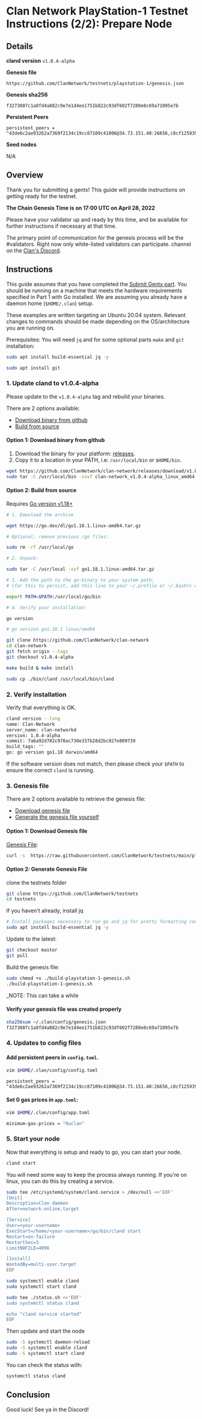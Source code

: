 # Clan Network PlayStation-1 Testnet Instructions (2/2): Prepare Node

## Details

**cland version**
`v1.0.4-alpha`

**Genesis file**

```
https://github.com/ClanNetwork/testnets/playstation-1/genesis.json
```

**Genesis sha256**

```
f3273087c1a8fd4a882c9e7e1d4ee1751b822c93df602f7288e8c69a71095e7b
```

**Persistent Peers**

```
persistent_peers = "43de6c2ae93262a7369f2134c19cc87109c41006@34.73.151.40:26656,c8cf12593970f5762019f0742f911df31fc2c018@34.138.179.136:26656"
```

**Seed nodes**

N/A

## Overview

Thank you for submitting a gentx! This guide will provide instructions on getting ready for the testnet.

**The Chain Genesis Time is on 17:00 UTC on April 28, 2022**

Please have your validator up and ready by this time, and be available for further instructions if necessary
at that time.

The primary point of communication for the genesis process will be the #validators. Right now only white-listed validators can participate.
channel on the [Clan's Discord](http://discord.gg/9m4JBfD3bh).

## Instructions

This guide assumes that you have completed the [Submit Gentx part](https://github.com/ClanNetwork/testnets/blob/main/playstation-1/submit-gentx.md).
You should be running on a machine that meets the hardware requirements specified in Part 1 with Go installed. We are assuming you already have a daemon home (`$HOME/.clan`) setup.

These examples are written targeting an Ubuntu 20.04 system. Relevant changes to commands should be made depending on the OS/architecture you are running on.

Prerequisites:
You will need `jq` and for some optional parts `make` and `git`
installation:

```sh
sudo apt install build-essential jq -y

sudo apt install git
```

### 1. Update cland to v1.0.4-alpha

Please update to the `v1.0.4-alpha` tag and rebuild your binaries.

There are 2 options available:

- [Download binary from github](#option-1-download-binary-from-github)
- [Build from source](#option-2-build-from-source)

#### Option 1: Download binary from github

1. Download the binary for your platform: [releases](https://github.com/ClanNetwork/clan-network/releases/tag/v1.0.4-alpha).
2. Copy it to a location in your PATH, i.e: `/usr/local/bin` or `$HOME/bin`.

```sh
wget https://github.com/ClanNetwork/clan-network/releases/download/v1.0.4-alpha/clan-network_v1.0.4-alpha_linux_amd64.tar.gz
sudo tar -C /usr/local/bin -zxvf clan-network_v1.0.4-alpha_linux_amd64.tar.gz
```

#### Option 2: Build from source

Requires [Go version v1.18+](https://golang.org/doc/install)

```sh
# 1. Download the archive

wget https://go.dev/dl/go1.18.1.linux-amd64.tar.gz

# Optional: remove previous /go files:

sudo rm -rf /usr/local/go

# 2. Unpack:

sudo tar -C /usr/local -xzf go1.18.1.linux-amd64.tar.gz

# 3. Add the path to the go-binary to your system path:
# (for this to persist, add this line to your ~/.profile or ~/.bashrc or  ~/.zshrc)

export PATH=$PATH:/usr/local/go/bin

# 4. Verify your installation:

go version

# go version go1.18.1 linux/amd64
```

```sh
git clone https://github.com/ClanNetwork/clan-network
cd clan-network
git fetch origin --tags
git checkout v1.0.4-alpha

make build & make install

sudo cp ./bin/cland /usr/local/bin/cland
```

### 2. Verify installation

Verify that everything is OK.

```sh
cland version --long
name: Clan-Network
server_name: clan-networkd
version: 1.0.4-alpha
commit: 7a6a92d782c978ac730e337b28d2bc927e809739
build_tags: ""
go: go version go1.18 darwin/amd64
```

If the software version does not match, then please check your `$PATH` to ensure the correct `cland` is running.

### 3. Genesis file

There are 2 options available to retrieve the genesis file:

- [Download genesis file](#option-1-download-genesis-file)
- [Generate the genesis file yourself](#option-2-generate-genesis-file)

#### Option 1: Download Genesis file

[Genesis File](/playstation-1/genesis.json):

```bash
curl -s  https://raw.githubusercontent.com/ClanNetwork/testnets/main/playstation-1/genesis.json > ~/.clan/config/genesis.json
```

#### Option 2: Generate Genesis File

clone the testnets folder

```sh
git clone https://github.com/ClanNetwork/testnets
cd testnets
```

If you haven't already, install jq

```sh
# Install packages necessary to run go and jq for pretty formatting command line outputs
sudo apt install build-essential jq -y
```

Update to the latest:

```sh
git checkout master
git pull
```

Build the genesis file:

```sh
sudo chmod +x ./build-playstation-1-genesis.sh
./build-playstation-1-genesis.sh
```

\_NOTE: This can take a while

#### Verify your genesis file was created properly

```sh
sha256sum ~/.clan/config/genesis.json
f3273087c1a8fd4a882c9e7e1d4ee1751b822c93df602f7288e8c69a71095e7b
```

### 4. Updates to config files

#### Add persistent peers in `config.toml`.

```sh
vim $HOME/.clan/config/config.toml
```

```
persistent_peers = "43de6c2ae93262a7369f2134c19cc87109c41006@34.73.151.40:26656,c8cf12593970f5762019f0742f911df31fc2c018@34.138.179.136:26656"
```

#### Set 0 gas prices in `app.toml`:

```sh
vim $HOME/.clan/config/app.toml
```

```sh
minimum-gas-prices = "0uclan"
```

### 5. Start your node

Now that everything is setup and ready to go, you can start your node.

```sh
cland start
```

You will need some way to keep the process always running. If you're on linux, you can do this by creating a
service.

```sh
sudo tee /etc/systemd/system/cland.service > /dev/null <<'EOF'
[Unit]
Description=Clan daemon
After=network-online.target

[Service]
User=<your-username>
ExecStart=/home/<your-username>/go/bin/cland start
Restart=on-failure
RestartSec=3
LimitNOFILE=4096

[Install]
WantedBy=multi-user.target
EOF

sudo systemctl enable cland
sudo systemctl start cland

sudo tee ./status.sh <<'EOF'
sudo systemctl status cland

echo "cland service started"
EOF
```

Then update and start the node

```sh
sudo -S systemctl daemon-reload
sudo -S systemctl enable cland
sudo -S systemctl start cland
```

You can check the status with:

```sh
systemctl status cland
```

## Conclusion

Good luck! See ya in the Discord!
